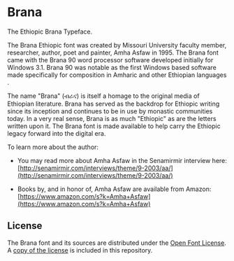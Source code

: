 # Brana
The Ethiopic Brana Typeface.

The Brana Ethiopic font was created by Missouri University faculty member, researcher, author, poet and painter, Amha Asfaw in 1995. The Brana font came with the Brana 90 word processor software developed initially for Windows 3.1.  Brana 90 was notable as the first Windows based software made specifically for composition in Amharic and other Ethiopian languages . 

The name "Brana" (ብራና) is itself a homage to the original media of Ethiopian literature.  Brana has served as the backdrop for Ethiopic writing since its inception and continues to be in use by monastic communities today.  In a very real sense, Brana is as much "Ethiopic" as are the letters written upon it.  The Brana font is made available to help carry the Ethiopic legacy forward into the digital era.

To learn more about the author:

* You may read more about Amha Asfaw in the Senamirmir interview here:  
  [http://senamirmir.com/interviews/theme/9-2003/aa/](http://senamirmir.com/interviews/theme/9-2003/aa/)

* Books by, and in honor of, Amha Asfaw are available from Amazon:  
  [https://www.amazon.com/s?k=Amha+Asfaw](https://www.amazon.com/s?k=Amha+Asfaw)

## License
The Brana font and its sources are distributed under the
[Open Font License](https://scripts.sil.org/OFL).
A [copy of the license](OFL.txt) is included in this repository.
